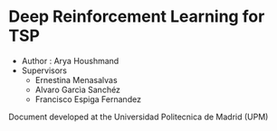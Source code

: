 # Deep Reinforcement Learning for TSP

- Author : Arya Houshmand
- Supervisors
  - Ernestina Menasalvas
  - Alvaro Garcìa Sanchéz
  - Francisco Espiga Fernandez


Document developed at the Universidad Politecnica de Madrid (UPM)
